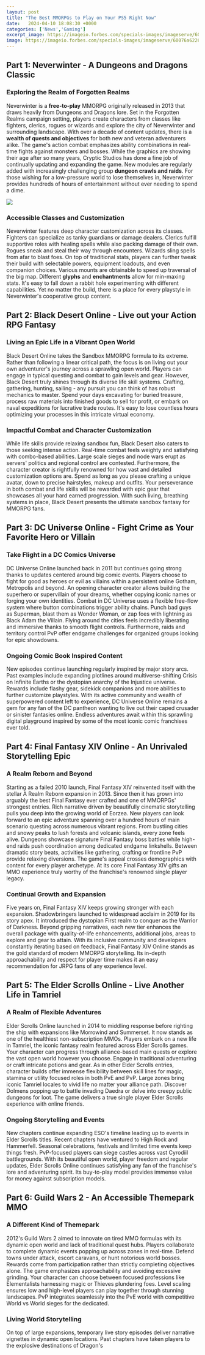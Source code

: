 ```yaml
---
layout: post
title: "The Best MMORPGs to Play on Your PS5 Right Now"
date:   2024-04-10 18:08:30 +0000
categories: ['News','Gaming']
excerpt_image: https://imageio.forbes.com/specials-images/imageserve/60076a62266a6522d8b605dd/0x0.jpg?format=jpg&amp;width=1200
image: https://imageio.forbes.com/specials-images/imageserve/60076a62266a6522d8b605dd/0x0.jpg?format=jpg&amp;width=1200
---
```


## Part 1: Neverwinter - A Dungeons and Dragons Classic
### Exploring the Realm of **Forgotten Realms**
Neverwinter is a **free-to-play** MMORPG originally released in 2013 that draws heavily from Dungeons and Dragons lore. Set in the Forgotten Realms campaign setting, players create characters from classes like fighters, clerics, rogues or wizards and explore the city of Neverwinter and surrounding landscape. With over a decade of content updates, there is a **wealth of quests and objectives** for both new and veteran adventurers alike. 
The game's action combat emphasizes ability combinations in real-time fights against monsters and bosses. While the graphics are showing their age after so many years, Cryptic Studios has done a fine job of continually updating and expanding the game. New modules are regularly added with increasingly challenging group **dungeon crawls and raids**. For those wishing for a low-pressure world to lose themselves in, Neverwinter provides hundreds of hours of entertainment without ever needing to spend a dime.

![](https://imageio.forbes.com/specials-images/imageserve/60076a62266a6522d8b605dd/0x0.jpg?format=jpg&amp;width=1200)
### Accessible Classes and Customization
Neverwinter features deep character customization across its classes. Fighters can specialize as tanky guardians or damage dealers. Clerics fulfill supportive roles with healing spells while also packing damage of their own. Rogues sneak and steal their way through encounters. Wizards sling spells from afar to blast foes. 
On top of traditional stats, players can further tweak their build with selectable powers, equipment loadouts, and even companion choices. Various mounts are obtainable to speed up traversal of the big map. Different **glyphs** and **enchantments** allow for min-maxing stats. It's easy to fall down a rabbit hole experimenting with different capabilities. Yet no matter the build, there is a place for every playstyle in Neverwinter's cooperative group content.
## Part 2: Black Desert Online - Live out your Action RPG Fantasy
### Living an Epic Life in a Vibrant Open World
Black Desert Online takes the Sandbox MMORPG formula to its extreme. Rather than following a linear critical path, the focus is on living out your own adventurer's journey across a sprawling open world. Players can engage in typical questing and combat to gain levels and gear. However, Black Desert truly shines through its diverse life skill systems.
Crafting, gathering, hunting, sailing - any pursuit you can think of has robust mechanics to master. Spend your days excavating for buried treasure, process raw materials into finished goods to sell for profit, or embark on naval expeditions for lucrative trade routes. It's easy to lose countless hours optimizing your processes in this intricate virtual economy.
### Impactful Combat and Character Customization 
While life skills provide relaxing sandbox fun, Black Desert also caters to those seeking intense action. Real-time combat feels weighty and satisfying with combo-based abilities. Large scale sieges and node wars erupt as servers' politics and regional control are contested. 
Furthermore, the character creator is rightfully renowned for how vast and detailed customization options are. Spend as long as you please crafting a unique avatar, down to precise hairstyles, makeup and outfits. Your perseverance in both combat and life skills will be rewarded with epic gear that showcases all your hard earned progression. With such living, breathing systems in place, Black Desert presents the ultimate sandbox fantasy for MMORPG fans.
## Part 3: DC Universe Online - Fight Crime as Your Favorite Hero or Villain  
### Take Flight in a DC Comics Universe
DC Universe Online launched back in 2011 but continues going strong thanks to updates centered around big comic events. Players choose to fight for good as heroes or evil as villains within a persistent online Gotham, Metropolis and beyond. An opening character creator allows building the superhero or supervillain of your dreams, whether copying iconic names or forging your own identities.
Combat in DC Universe uses a flexible free-flow system where button combinations trigger ability chains. Punch bad guys as Superman, blast them as Wonder Woman, or zap foes with lightning as Black Adam the Villain. Flying around the cities feels incredibly liberating and immersive thanks to smooth flight controls. Furthermore, raids and territory control PvP offer endgame challenges for organized groups looking for epic showdowns.
### Ongoing Comic Book Inspired Content
New episodes continue launching regularly inspired by major story arcs. Past examples include expanding plotlines around multiverse-shifting Crisis on Infinite Earths or the dystopian anarchy of the Injustice universe. Rewards include flashy gear, sidekick companions and more abilities to further customize playstyles.
With its active community and wealth of superpowered content left to experience, DC Universe Online remains a gem for any fan of the DC pantheon wanting to live out their caped crusader or sinister fantasies online. Endless adventures await within this sprawling digital playground inspired by some of the most iconic comic franchises ever told.
## Part 4: Final Fantasy XIV Online - An Unrivaled Storytelling Epic 
### A Realm Reborn and Beyond 
Starting as a failed 2010 launch, Final Fantasy XIV reinvented itself with the stellar A Realm Reborn expansion in 2013. Since then it has grown into arguably the best Final Fantasy ever crafted and one of MMORPGs' strongest entries. Rich narrative driven by beautifully cinematic storytelling pulls you deep into the growing world of Eorzea. 
New players can look forward to an epic adventure spanning over a hundred hours of main scenario questing across numerous vibrant regions. From bustling cities and snowy peaks to lush forests and volcanic islands, every zone feels alive. Dungeons showcase signature Final Fantasy boss battles while high-end raids push coordination among dedicated endgame linkshells. 
Between dramatic story beats, activities like gathering, crafting or frontline PvP provide relaxing diversions. The game's appeal crosses demographics with content for every player archetype. At its core Final Fantasy XIV gifts an MMO experience truly worthy of the franchise's renowned single player legacy.
### Continual Growth and Expansion
Five years on, Final Fantasy XIV keeps growing stronger with each expansion. Shadowbringers launched to widespread acclaim in 2019 for its story apex. It introduced the dystopian First realm to conquer as the Warrior of Darkness. Beyond gripping narratives, each new tier enhances the overall package with quality-of-life enhancements, additional jobs, areas to explore and gear to attain. 
With its inclusive community and developers constantly iterating based on feedback, Final Fantasy XIV Online stands as the gold standard of modern MMORPG storytelling. Its in-depth approachability and respect for player time makes it an easy recommendation for JRPG fans of any experience level.
## Part 5: The Elder Scrolls Online - Live Another Life in Tamriel
### A Realm of Flexible Adventures
Elder Scrolls Online launched in 2014 to middling response before righting the ship with expansions like Morrowind and Summerset. It now stands as one of the healthiest non-subscription MMOs. Players embark on a new life in Tamriel, the iconic fantasy realm featured across Elder Scrolls games. 
Your character can progress through alliance-based main quests or explore the vast open world however you choose. Engage in traditional adventuring or craft intricate potions and gear. As in other Elder Scrolls entries, character builds offer immense flexibility between skill lines for magic, stamina or utility focused roles in both PvE and PvP.
Large zones bring iconic Tamriel locales to vivid life no matter your alliance path. Discover Dolmens popping up to battle invading Daedra or delve into creepy public dungeons for loot. The game delivers a true single player Elder Scrolls experience with online friends.
### Ongoing Storytelling and Events 
New chapters continue expanding ESO's timeline leading up to events in Elder Scrolls titles. Recent chapters have ventured to High Rock and Hammerfell. Seasonal celebrations, festivals and limited time events keep things fresh. PvP-focused players can siege castles across vast Cyrodiil battlegrounds. 
With its beautiful open world, player freedom and regular updates, Elder Scrolls Online continues satisfying any fan of the franchise's lore and adventuring spirit. Its buy-to-play model provides immense value for money against subscription models.
## Part 6: Guild Wars 2 - An Accessible Themepark MMO
### A Different Kind of Themepark
2012's Guild Wars 2 aimed to innovate on tired MMO formulas with its dynamic open world and lack of traditional quest hubs. Players collaborate to complete dynamic events popping up across zones in real-time. Defend towns under attack, escort caravans, or hunt notorious world bosses. Rewards come from participation rather than strictly completing objectives alone.
The game emphasizes approachability and avoiding excessive grinding. Your character can choose between focused professions like Elementalists harnessing magic or Thieves plundering foes. Level scaling ensures low and high-level players can play together through stunning landscapes. PvP integrates seamlessly into the PvE world with competitive World vs World sieges for the dedicated.
### Living World Storytelling
On top of large expansions, temporary live story episodes deliver narrative vignettes in dynamic open locations. Past chapters have taken players to the explosive destinations of Dragon's